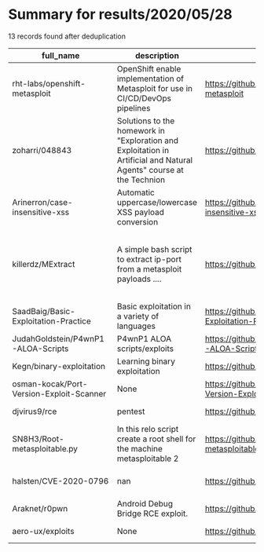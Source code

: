 
# Summary for results/2020/05/28
    
13 records found after deduplication

| full_name | description | html_url | matched_list | matched_count | pushed_at | size | stargazers_count | language | forks_count | vul_ids |
|------------------------------------------|---------------------------------------------------------------------------------------------------------------------|-------------------------------------------------------------|-----------------------------------------------------------------------------|-----------------|---------------------------|--------|--------------------|------------|---------------|-------------------|
| rht-labs/openshift-metasploit | OpenShift enable implementation of Metasploit for use in CI/CD/DevOps pipelines | https://github.com/rht-labs/openshift-metasploit | ['metasploit module OR payload'] | 1 | 2020-05-28 15:33:11+00:00 | 6 | 1 | Dockerfile | 1 | [] |
| zoharri/048843 | Solutions to the homework in "Exploration and Exploitation in Artificial and Natural Agents" course at the Technion | https://github.com/zoharri/048843 | ['exploit'] | 1 | 2020-05-28 17:07:28+00:00 | 2991 | 0 | Python | 0 | [] |
| Arinerron/case-insensitive-xss | Automatic uppercase/lowercase XSS payload conversion | https://github.com/Arinerron/case-insensitive-xss | ['exploit'] | 1 | 2020-05-28 16:53:08+00:00 | 8 | 0 | HTML | 1 | [] |
| killerdz/MExtract | A simple bash script to extract ip-port from a metasploit payloads .... | https://github.com/killerdz/MExtract | ['metasploit module OR metasploit payload', 'metasploit module OR payload'] | 2 | 2020-05-28 19:39:56+00:00 | 11 | 2 | Shell | 0 | [] |
| SaadBaig/Basic-Exploitation-Practice | Basic exploitation in a variety of languages | https://github.com/SaadBaig/Basic-Exploitation-Practice | ['exploit'] | 1 | 2020-05-28 15:13:09+00:00 | 1 | 0 | C | 0 | [] |
| JudahGoldstein/P4wnP1-ALOA-Scripts | P4wnP1 ALOA scripts/exploits | https://github.com/JudahGoldstein/P4wnP1-ALOA-Scripts | ['exploit'] | 1 | 2020-05-28 12:41:10+00:00 | 15 | 4 | JavaScript | 0 | [] |
| Kegn/binary-exploitation | Learning binary exploitation | https://github.com/Kegn/binary-exploitation | ['exploit'] | 1 | 2020-05-28 20:25:21+00:00 | 518 | 0 | Assembly | 0 | [] |
| osman-kocak/Port-Version-Exploit-Scanner | None | https://github.com/osman-kocak/Port-Version-Exploit-Scanner | ['exploit'] | 1 | 2020-05-28 10:35:13+00:00 | 4 | 1 | Python | 1 | [] |
| djvirus9/rce | pentest | https://github.com/djvirus9/rce | ['rce'] | 1 | 2020-05-28 07:00:53+00:00 | 3 | 0 | Go | 0 | [] |
| SN8H3/Root-metasploitable.py | In this relo script create a root shell for the machine metasploitable 2 | https://github.com/SN8H3/Root-metasploitable.py | ['metasploit module OR payload'] | 1 | 2020-05-28 14:36:28+00:00 | 5 | 0 | Python | 0 | [] |
| halsten/CVE-2020-0796 | nan | https://github.com/halsten/CVE-2020-0796 | ['cve-2'] | 1 | 2020-05-28 08:42:09+00:00 | 63 | 0 | C | 0 | ['CVE-2020-0796'] |
| Araknet/r0pwn | Android Debug Bridge RCE exploit. | https://github.com/Araknet/r0pwn | ['exploit', 'rce'] | 2 | 2020-05-28 06:46:32+00:00 | 26 | 0 | | 20 | [] |
| aero-ux/exploits | None | https://github.com/aero-ux/exploits | ['exploit'] | 1 | 2020-05-28 21:22:44+00:00 | 0 | 0 | | 0 | [] |
